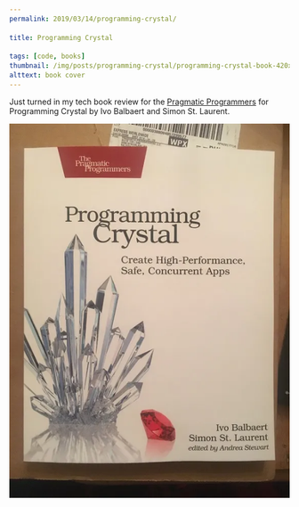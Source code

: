 ```yaml
---
permalink: 2019/03/14/programming-crystal/

title: Programming Crystal

tags: [code, books]
thumbnail: /img/posts/programming-crystal/programming-crystal-book-420x255.webp
alttext: book cover
---
```


Just turned in my tech book review for the <a href="https://pragprog.com/">Pragmatic Programmers</a>
for Programming Crystal by Ivo Balbaert and Simon St. Laurent.

![cover](/img/posts/programming-crystal/programming-crystal-book.webp)
